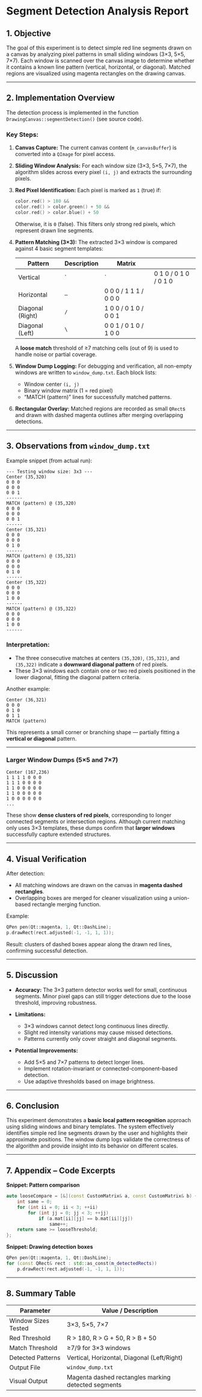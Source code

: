 # **Segment Detection Analysis Report**

## **1. Objective**

The goal of this experiment is to detect simple red line segments drawn on a canvas by analyzing pixel patterns in small sliding windows (3×3, 5×5, 7×7).
Each window is scanned over the canvas image to determine whether it contains a known line pattern (vertical, horizontal, or diagonal).
Matched regions are visualized using magenta rectangles on the drawing canvas.

---

## **2. Implementation Overview**

The detection process is implemented in the function `DrawingCanvas::segmentDetection()` (see source code).

### **Key Steps:**

1. **Canvas Capture:**
   The current canvas content (`m_canvasBuffer`) is converted into a `QImage` for pixel access.

2. **Sliding Window Analysis:**
   For each window size (3×3, 5×5, 7×7), the algorithm slides across every pixel `(i, j)` and extracts the surrounding pixels.

3. **Red Pixel Identification:**
   Each pixel is marked as `1` (true) if:

   ```cpp
   color.red() > 180 &&
   color.red() > color.green() + 50 &&
   color.red() > color.blue() + 50
   ```

   Otherwise, it is `0` (false).
   This filters only strong red pixels, which represent drawn line segments.

4. **Pattern Matching (3×3):**
   The extracted 3×3 window is compared against 4 basic segment templates:

   | Pattern          | Description | Matrix                |                       |
   | ---------------- | ----------- | --------------------- | --------------------- |
   | Vertical         | `           | `                     | 0 1 0 / 0 1 0 / 0 1 0 |
   | Horizontal       | `―`         | 0 0 0 / 1 1 1 / 0 0 0 |                       |
   | Diagonal (Right) | `/`         | 1 0 0 / 0 1 0 / 0 0 1 |                       |
   | Diagonal (Left)  | `\`         | 0 0 1 / 0 1 0 / 1 0 0 |                       |

   A **loose match** threshold of ≥7 matching cells (out of 9) is used to handle noise or partial coverage.

5. **Window Dump Logging:**
   For debugging and verification, all non-empty windows are written to `window_dump.txt`.
   Each block lists:

   * Window center `(i, j)`
   * Binary window matrix (1 = red pixel)
   * “MATCH (pattern)” lines for successfully matched patterns.

6. **Rectangular Overlay:**
   Matched regions are recorded as small `QRect`s and drawn with dashed magenta outlines after merging overlapping detections.

---

## **3. Observations from `window_dump.txt`**

Example snippet (from actual run):

```
--- Testing window size: 3x3 ---
Center (35,320)
0 0 0 
0 0 0 
0 0 1 
------
MATCH (pattern) @ (35,320)
0 0 0 
0 0 0 
0 0 1 
------
Center (35,321)
0 0 0 
0 0 0 
0 1 0 
------
MATCH (pattern) @ (35,321)
0 0 0 
0 0 0 
0 1 0 
------
Center (35,322)
0 0 0 
0 0 0 
1 0 0 
------
MATCH (pattern) @ (35,322)
0 0 0 
0 0 0 
1 0 0 
------
```

### **Interpretation:**

* The three consecutive matches at centers `(35,320)`, `(35,321)`, and `(35,322)` indicate a **downward diagonal pattern** of red pixels.
* These 3×3 windows each contain one or two red pixels positioned in the lower diagonal, fitting the diagonal pattern criteria.

Another example:

```
Center (36,321)
0 0 0 
0 1 0 
0 1 1 
MATCH (pattern)
```

This represents a small corner or branching shape — partially fitting a **vertical or diagonal** pattern.

---

### **Larger Window Dumps (5×5 and 7×7)**

```
Center (167,236)
1 1 1 1 0 0 0 
1 1 1 0 0 0 0 
1 1 0 0 0 0 0 
1 1 0 0 0 0 0 
1 0 0 0 0 0 0 
...
```

These show **dense clusters of red pixels**, corresponding to longer connected segments or intersection regions.
Although current matching only uses 3×3 templates, these dumps confirm that **larger windows** successfully capture extended structures.

---

## **4. Visual Verification**

After detection:

* All matching windows are drawn on the canvas in **magenta dashed rectangles**.
* Overlapping boxes are merged for cleaner visualization using a union-based rectangle merging function.

Example:

```cpp
QPen pen(Qt::magenta, 1, Qt::DashLine);
p.drawRect(rect.adjusted(-1, -1, 1, 1));
```

Result: clusters of dashed boxes appear along the drawn red lines, confirming successful detection.

---

## **5. Discussion**

* **Accuracy:**
  The 3×3 pattern detector works well for small, continuous segments.
  Minor pixel gaps can still trigger detections due to the loose threshold, improving robustness.

* **Limitations:**

  * 3×3 windows cannot detect long continuous lines directly.
  * Slight red intensity variations may cause missed detections.
  * Patterns currently only cover straight and diagonal segments.

* **Potential Improvements:**

  * Add 5×5 and 7×7 patterns to detect longer lines.
  * Implement rotation-invariant or connected-component–based detection.
  * Use adaptive thresholds based on image brightness.

---

## **6. Conclusion**

This experiment demonstrates a **basic local pattern recognition** approach using sliding windows and binary templates.
The system effectively identifies simple red line segments drawn by the user and highlights their approximate positions.
The window dump logs validate the correctness of the algorithm and provide insight into its behavior on different scales.

---

## **7. Appendix – Code Excerpts**

**Snippet: Pattern comparison**

```cpp
auto looseCompare = [&](const CustomMatrix& a, const CustomMatrix& b) {
    int same = 0;
    for (int ii = 0; ii < 3; ++ii)
        for (int jj = 0; jj < 3; ++jj)
            if (a.mat[ii][jj] == b.mat[ii][jj])
                same++;
    return same >= looseThreshold;
};
```

**Snippet: Drawing detection boxes**

```cpp
QPen pen(Qt::magenta, 1, Qt::DashLine);
for (const QRect& rect : std::as_const(m_detectedRects))
    p.drawRect(rect.adjusted(-1, -1, 1, 1));
```

---

## **8. Summary Table**

| Parameter           | Value / Description                                 |
| ------------------- | --------------------------------------------------- |
| Window Sizes Tested | 3×3, 5×5, 7×7                                       |
| Red Threshold       | R > 180, R > G + 50, R > B + 50                     |
| Match Threshold     | ≥7/9 for 3×3 windows                                |
| Detected Patterns   | Vertical, Horizontal, Diagonal (Left/Right)         |
| Output File         | `window_dump.txt`                                   |
| Visual Output       | Magenta dashed rectangles marking detected segments |